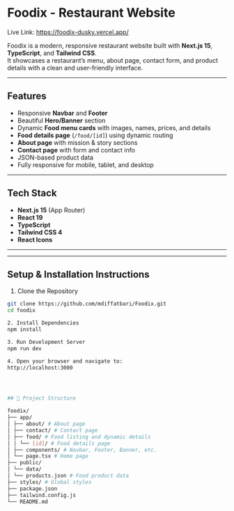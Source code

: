 #  Foodix - Restaurant Website

Live Link: https://foodix-dusky.vercel.app/

Foodix is a modern, responsive restaurant website built with **Next.js 15**, **TypeScript**, and **Tailwind CSS**.  
It showcases a restaurant’s menu, about page, contact form, and product details with a clean and user-friendly interface.  

---

##  Features
- Responsive **Navbar** and **Footer**
- Beautiful **Hero/Banner** section
- Dynamic **Food menu cards** with images, names, prices, and details
- **Food details page** (`/food/[id]`) using dynamic routing
- **About page** with mission & story sections
- **Contact page** with form and contact info
- JSON-based product data
- Fully responsive for mobile, tablet, and desktop

---

## Tech Stack
- **Next.js 15** (App Router)
- **React 19**
- **TypeScript**
- **Tailwind CSS 4**
- **React Icons**

---


---

##  Setup & Installation Instructions

1. Clone the Repository
```bash
git clone https://github.com/mdiffatbari/Foodix.git
cd foodix

2. Install Dependencies
npm install

3. Run Development Server
npm run dev

4. Open your browser and navigate to:
http://localhost:3000




## 📂 Project Structure

foodix/
├── app/
│ ├── about/ # About page
│ ├── contact/ # Contact page
│ ├── food/ # Food listing and dynamic details
│ │ └── [id]/ # Food details page
│ ├── components/ # Navbar, Footer, Banner, etc.
│ └── page.tsx # Home page
├── public/
│ └── data/
│ └── products.json # Food product data
├── styles/ # Global styles
├── package.json
├── tailwind.config.js
└── README.md
